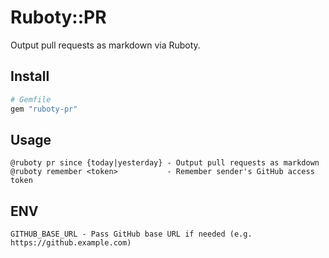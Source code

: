 # Ruboty::PR
Output pull requests as markdown via Ruboty.

## Install
```ruby
# Gemfile
gem "ruboty-pr"
```

## Usage
```
@ruboty pr since {today|yesterday} - Output pull requests as markdown
@ruboty remember <token>           - Remember sender's GitHub access token
```

## ENV
```
GITHUB_BASE_URL - Pass GitHub base URL if needed (e.g. https://github.example.com)
```
